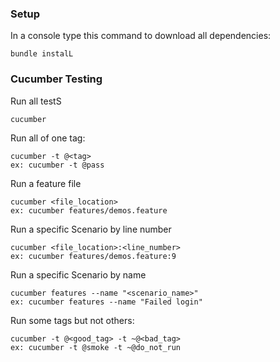 <h3> Setup </h3>

In a console type this command to download all dependencies:

    bundle instalL

<h3>Cucumber Testing</h3>

Run all testS

    cucumber

Run all of one tag: 

    cucumber -t @<tag>
    ex: cucumber -t @pass

Run a feature file
    
    cucumber <file_location>
    ex: cucumber features/demos.feature

Run a specific Scenario by line number
    
    cucumber <file_location>:<line_number>
    ex: cucumber features/demos.feature:9

Run a specific Scenario by name

    cucumber features --name "<scenario_name>"
    ex: cucumber features --name "Failed login"

Run some tags but not others:
    
    cucumber -t @<good_tag> -t ~@<bad_tag>
    ex: cucumber -t @smoke -t ~@do_not_run
